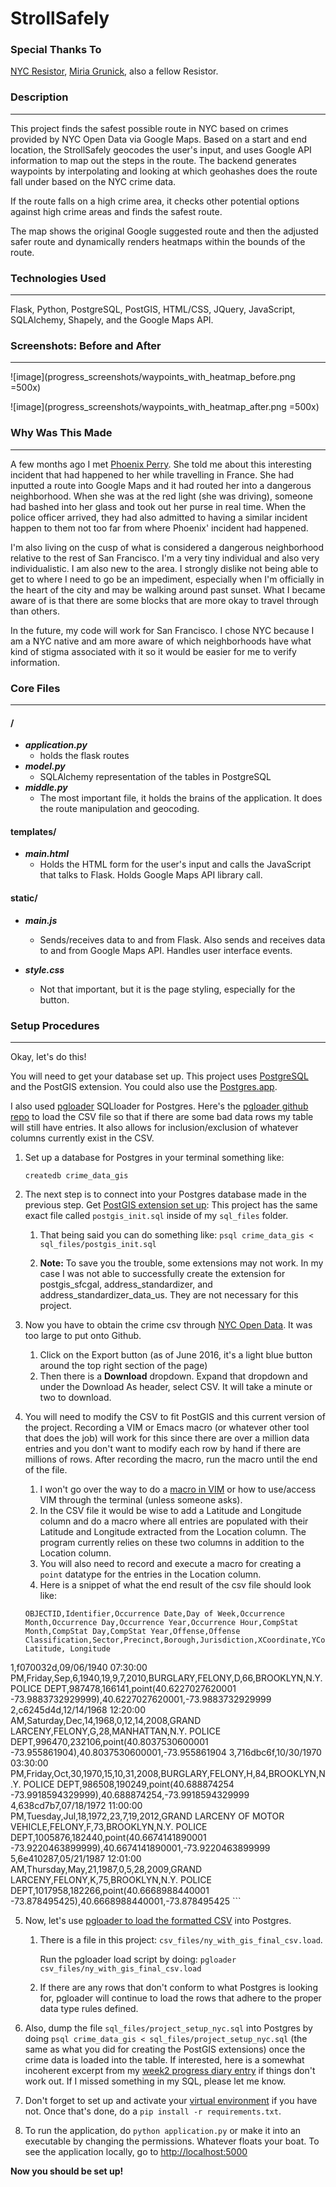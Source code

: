 # StrollSafely

### Special Thanks To
[NYC Resistor](http://nycr.us), [Miria Grunick](http://www.grunick.com/), also a fellow Resistor.

### Description
---
This project finds the safest possible route in NYC based on crimes provided by NYC Open Data via Google Maps. Based on a start and end location, the StrollSafely  geocodes the user's input, and uses Google API information to map out the steps in the route. The backend generates waypoints by interpolating and looking at which geohashes does the route fall under based on the NYC crime data. 

If the route falls on a high crime area, it checks other potential options against high crime areas and finds the safest route.

The map shows the original Google suggested route and then the adjusted safer route and dynamically renders heatmaps within the bounds of the route.

### Technologies Used
---
Flask, Python, PostgreSQL, PostGIS, HTML/CSS, JQuery, JavaScript, SQLAlchemy, Shapely, and the Google Maps API.

### Screenshots: Before and After
---
![image](progress_screenshots/waypoints_with_heatmap_before.png =500x)

![image](progress_screenshots/waypoints_with_heatmap_after.png =500x)

### Why Was This Made
---

A few months ago I met [Phoenix Perry](http://phoenixperry.com/). She told me about this interesting incident that had happened to her while travelling in France. She had inputted a route into Google Maps and it had routed her into a dangerous neighborhood. When she was at the red light (she was driving), someone had bashed into her glass and took out her purse in real time. When the police officer arrived, they had also admitted to having a similar incident happen to them not too far from where Phoenix' incident had happened.

I'm also living on the cusp of what is considered a dangerous neighborhood relative to the rest of San Francisco. I'm a very tiny individual and also very individualistic. I am also new to the area. I strongly dislike not being able to get to where I need to go be an impediment, especially when I'm officially in the heart of the city and may be walking around past sunset. What I became aware of is that there are some blocks that are more okay to travel through than others.

In the future, my code will work for San Francisco. I chose NYC because I am a NYC native and am more aware of which neighborhoods have what kind of stigma associated with it so it would be easier for me to verify information.

### Core Files
---
#### /

* ***application.py***
	* holds the flask routes
* ***model.py***
	* SQLAlchemy representation of the tables in PostgreSQL
* ***middle.py***
	* The most important file, it holds the brains of the application. It does the route manipulation and geocoding.

#### templates/
* ***main.html***
	* Holds the HTML form for the user's input and calls the JavaScript that talks to Flask. Holds Google Maps API library call.

#### static/
* ***main.js***
	* Sends/receives data to and from Flask. Also sends and receives data to and from Google Maps API. Handles user interface events.

* ***style.css***
	* Not that important, but it is the page styling, especially for the button.

### Setup Procedures
---
Okay, let's do this!

You will need to get your database set up. This project uses [PostgreSQL](https://www.postgresql.org/download/) and the PostGIS extension. You could also use the [Postgres.app](http://postgresapp.com/).

I also used [pgloader](http://pgloader.io/) SQLloader for Postgres. Here's the [pgloader github repo](https://github.com/dimitri/pgloader/blob/master/INSTALL.md) to load the CSV file so that if there are some bad data rows my table will still have entries. It also allows for inclusion/exclusion of whatever columns currently exist in the CSV.


1. Set up a database for Postgres in your terminal something like:

	```createdb crime_data_gis```

2. The next step is to connect into your Postgres database made in the previous step. Get [PostGIS extension set up](http://postgis.net/install/):
This project has the same exact file called ```postgis_init.sql``` inside of my ```sql_files``` folder.

	1. That being said you can do something like:
	```psql crime_data_gis < sql_files/postgis_init.sql```

	2. **Note:** To save you the trouble, some extensions may not work. In my case I was not able to successfully create the extension for postgis_sfcgal, address_standardizer, and address_standardizer_data_us. They are not necessary for this project.

3. Now you have to obtain the crime csv through [NYC Open Data](https://data.cityofnewyork.us/Public-Safety/NYPD-7-Major-Felony-Incidents/hyij-8hr7). It was too large to put onto Github.
	1. Click on the Export button (as of June 2016, it's a light blue button around the top right section of the page)
	2. Then there is a **Download** dropdown. Expand that dropdown and under the Download As header, select CSV. It will take a minute or two to download.
	
4. You will need to modify the CSV to fit PostGIS and this current version of the project. Recording a VIM or Emacs macro (or whatever other tool that does the job) will work for this since there are over a million data entries and you don't want to modify each row by hand if there are millions of rows. After recording the macro, run the macro until the end of the file.
	1. I won't go over the way to do a [macro in VIM](http://vim.wikia.com/wiki/Macros) or how to use/access VIM through the terminal (unless someone asks). 
	2. In the CSV file it would be wise to add a Latitude and Longitude column and do a macro where all entries are populated with their Latitude and Longitude extracted from the Location column. The program currently relies on these two columns in addition to the Location column.
	3. You will also need to record and execute a macro for creating a `point` datatype for the entries in the Location column.
	4. Here is a snippet of what the end result of the csv file should look like:

	```
	OBJECTID,Identifier,Occurrence Date,Day of Week,Occurrence Month,Occurrence Day,Occurrence Year,Occurrence Hour,CompStat Month,CompStat Day,CompStat Year,Offense,Offense Classification,Sector,Precinct,Borough,Jurisdiction,XCoordinate,YCoordinate,Location, Latitude, Longitude
1,f070032d,09/06/1940 07:30:00 PM,Friday,Sep,6,1940,19,9,7,2010,BURGLARY,FELONY,D,66,BROOKLYN,N.Y. POLICE DEPT,987478,166141,point(40.6227027620001 -73.9883732929999),40.6227027620001,-73.9883732929999
2,c6245d4d,12/14/1968 12:20:00 AM,Saturday,Dec,14,1968,0,12,14,2008,GRAND LARCENY,FELONY,G,28,MANHATTAN,N.Y. POLICE DEPT,996470,232106,point(40.8037530600001 -73.955861904),40.8037530600001,-73.955861904
3,716dbc6f,10/30/1970 03:30:00 PM,Friday,Oct,30,1970,15,10,31,2008,BURGLARY,FELONY,H,84,BROOKLYN,N.Y. POLICE DEPT,986508,190249,point(40.688874254 -73.9918594329999),40.688874254,-73.9918594329999
4,638cd7b7,07/18/1972 11:00:00 PM,Tuesday,Jul,18,1972,23,7,19,2012,GRAND LARCENY OF MOTOR VEHICLE,FELONY,F,73,BROOKLYN,N.Y. POLICE DEPT,1005876,182440,point(40.6674141890001 -73.9220463899999),40.6674141890001,-73.9220463899999
5,6e410287,05/21/1987 12:01:00 AM,Thursday,May,21,1987,0,5,28,2009,GRAND LARCENY,FELONY,K,75,BROOKLYN,N.Y. POLICE DEPT,1017958,182266,point(40.6668988440001 -73.878495425),40.6668988440001,-73.878495425
	```

5. Now, let's use [pgloader to load the formatted CSV](http://pgloader.io/howto/csv.html) into Postgres.
	1. There is a file in this project: `csv_files/ny_with_gis_final_csv.load`.
	
		Run the pgloader load script by doing: `pgloader csv_files/ny_with_gis_final_csv.load`
	2. If there are any rows that don't conform to what Postgres is looking for, pgloader will continue to load the rows that adhere to the proper data type rules defined.

6. Also, dump the file `sql_files/project_setup_nyc.sql` into Postgres by doing `psql crime_data_gis < sql_files/project_setup_nyc.sql` (the same as what you did for creating the PostGIS extensions) once the crime data is loaded into the table. If interested, here is a somewhat incoherent excerpt from my [week2 progress diary entry](https://github.com/Munnu/Stroll-Safely/blob/master/diary/week2/may_16th_log.md) if things don't work out. If I missed something in my SQL, please let me know.

7. Don't forget to set up and activate your [virtual environment](https://virtualenv.pypa.io/en/stable/) if you have not. Once that's done, do a `pip install -r requirements.txt`.

8. To run the application, do `python application.py` or make it into an executable by changing the permissions. Whatever floats your boat. To see the application locally, go to [http://localhost:5000](http://localhost:5000)

**Now you should be set up!**
